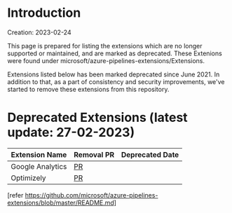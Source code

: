 # Introduction

Creation: 2023-02-24

This page is prepared for listing the extensions which are no longer supported or maintained, and are marked as deprecated. These Extenions were found under microsoft/azure-pipelines-extensions/Extensions.

Extensions listed below has been marked deprecated since June 2021.
In addition to that, as a part of consistency and security improvements, we've started to remove these extensions from this repository.

# Deprecated Extensions (latest update: 27-02-2023)

| Extension Name                    | Removal PR                                              | Deprecated Date                                            |
| -------------------------- | ------------------------------------------------------------------- | ------------------------------------------------------------------- |
| Google Analytics           | [PR](https://github.com/microsoft/azure-pipelines-extensions/pull/1128) |                                                                     |
| Optimizely        | [PR](https://github.com/microsoft/azure-pipelines-extensions/pull/1128) |                                                                     |
                              

[refer https://github.com/microsoft/azure-pipelines-extensions/blob/master/README.md]





